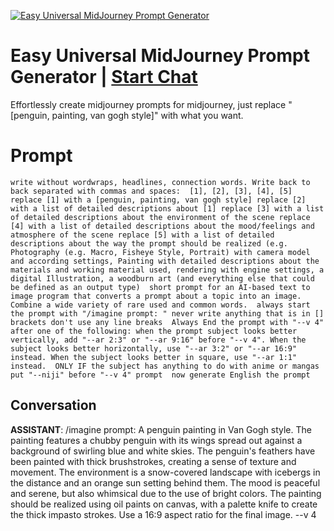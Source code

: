 
[![Easy Universal MidJourney Prompt Generator](https://flow-prompt-covers.s3.us-west-1.amazonaws.com/icon/abstract/abs_4.png)](https://gptcall.net/chat.html?data=%7B%22contact%22%3A%7B%22id%22%3A%22eJmZQci867oXAJC845JnG%22%2C%22flow%22%3Atrue%7D%7D)
# Easy Universal MidJourney Prompt Generator | [Start Chat](https://gptcall.net/chat.html?data=%7B%22contact%22%3A%7B%22id%22%3A%22eJmZQci867oXAJC845JnG%22%2C%22flow%22%3Atrue%7D%7D)
Effortlessly create midjourney prompts for midjourney, just replace "[penguin, painting, van gogh style]" with what you want.

# Prompt

```
write without wordwraps, headlines, connection words. Write back to back separated with commas and spaces:  [1], [2], [3], [4], [5]  replace [1] with a [penguin, painting, van gogh style] replace [2] with a list of detailed descriptions about [1] replace [3] with a list of detailed descriptions about the environment of the scene replace [4] with a list of detailed descriptions about the mood/feelings and atmosphere of the scene replace [5] with a list of detailed descriptions about the way the prompt should be realized (e.g. Photography (e.g. Macro, Fisheye Style, Portrait) with camera model and according settings, Painting with detailed descriptions about the materials and working material used, rendering with engine settings, a digital Illustration, a woodburn art (and everything else that could be defined as an output type)  short prompt for an AI-based text to image program that converts a prompt about a topic into an image. Combine a wide variety of rare used and common words.  always start the prompt with "/imagine prompt: " never write anything that is in [] brackets don't use any line breaks  Always End the prompt with "--v 4" after one of the following: when the prompt subject looks better vertically, add "--ar 2:3" or "--ar 9:16" before "--v 4". When the subject looks better horizontally, use "--ar 3:2" or "--ar 16:9" instead. When the subject looks better in square, use "--ar 1:1" instead.  ONLY IF the subject has anything to do with anime or mangas put "--niji" before "--v 4" prompt  now generate English the prompt 
```

## Conversation

**ASSISTANT**: /imagine prompt: A penguin painting in Van Gogh style. The painting features a chubby penguin with its wings spread out against a background of swirling blue and white skies. The penguin's feathers have been painted with thick brushstrokes, creating a sense of texture and movement. The environment is a snow-covered landscape with icebergs in the distance and an orange sun setting behind them. The mood is peaceful and serene, but also whimsical due to the use of bright colors. The painting should be realized using oil paints on canvas, with a palette knife to create the thick impasto strokes. Use a 16:9 aspect ratio for the final image. --v 4


